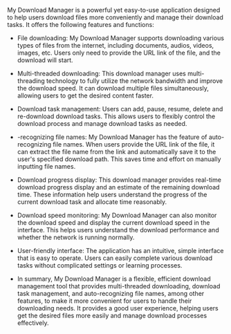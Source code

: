 My Download Manager is a powerful yet easy-to-use application designed to help users download files more conveniently and manage their download tasks. It offers the following features and functions:

- File downloading: My Download Manager supports downloading various types of files from the internet, including documents, audios, videos, images, etc. Users only need to provide the URL link of the file, and the download will start.

- Multi-threaded downloading: This download manager uses multi-threading technology to fully utilize the network bandwidth and improve the download speed. It can download multiple files simultaneously, allowing users to get the desired content faster.

- Download task management: Users can add, pause, resume, delete and re-download download tasks. This allows users to flexibly control the download process and manage download tasks as needed.

- -recognizing file names: My Download Manager has the feature of auto-recognizing file names. When users provide the URL link of the file, it can extract the file name from the link and automatically save it to the user's specified download path. This saves time and effort on manually inputting file names.

- Download progress display: This download manager provides real-time download progress display and an estimate of the remaining download time. These information help users understand the progress of the current download task and allocate time reasonably.

- Download speed monitoring: My Download Manager can also monitor the download speed and display the current download speed in the interface. This helps users understand the download performance and whether the network is running normally.

- User-friendly interface: The application has an intuitive, simple interface that is easy to operate. Users can easily complete various download tasks without complicated settings or learning processes.

- In summary, My Download Manager is a flexible, efficient download management tool that provides multi-threaded downloading, download task management, and auto-recognizing file names, among other features, to make it more convenient for users to handle their downloading needs. It provides a good user experience, helping users get the desired files more easily and manage download processes effectively.
